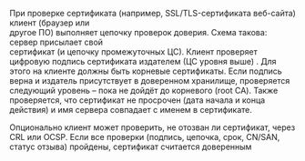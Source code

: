 При проверке сертификата (например, SSL/TLS-сертификата веб-сайта) клиент (браузер или  
другое ПО) выполняет цепочку проверок доверия. Схема такова: сервер присылает свой  
сертификат (и цепочку промежуточных ЦС). Клиент проверяет цифровую подпись сертификата  издателем (ЦС уровня выше) . Для этого на клиенте должны быть корневые сертификаты. Если подпись верна и издатель присутствует в доверенном хранилище, проверяется следующий уровень – пока не дойдёт до корневого (root CA). Также проверяется, что сертификат не просрочен (дата начала и конца действия) и имя сервера совпадает с именем в сертификате. 

Опционально клиент может проверить, не отозван ли сертификат, через CRL или OCSP. Если все проверки (подпись, цепочка, срок, CN/SAN, статус отзыва) пройдены, сертификат считается доверенным